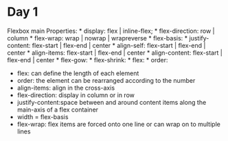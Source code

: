 # Day 1

Flexbox main Properties: 
    * display: flex | inline-flex;
    * flex-direction: row | column
    * flex-wrap: wrap | nowrap | wrapreverse
    * flex-basis: <lenght>
    * justify-content: flex-start | flex-end | center
    * align-self: flex-start | flex-end | center
    * align-items: flex-start | flex-end | center
    * align-content: flex-start | flex-end | center
    * flex-gow: <number>
    * flex-shrink: <number>
    * flex: <integer>
    * order: <integer>

* flex: can define the length of each element
* order: the element can be rearranged according to the number
* align-items: align in the cross-axis
* flex-direction: display in column or in row
* justify-content:space between and around content items along the main-axis of a flex container
* width = flex-basis
* flex-wrap:  flex items are forced onto one line or can wrap on to multiple lines